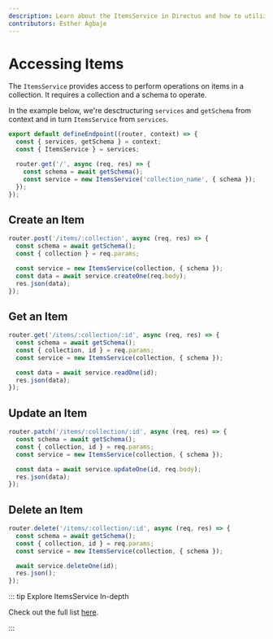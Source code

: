 ```yaml
---
description: Learn about the ItemsService in Directus and how to utilize them when building extensions.
contributors: Esther Agbaje
---
```


# Accessing Items

The `ItemsService` provides access to perform operations on items in a collection. It requires a collection and a schema
to operate.

In the example below, we're desctructuring `services` and `getSchema` from context and in turn `ItemsService` from
`services`.

```js
export default defineEndpoint((router, context) => {
  const { services, getSchema } = context;
  const { ItemsService } = services;

  router.get('/', async (req, res) => {
    const schema = await getSchema();
    const service = new ItemsService('collection_name', { schema });
  });
});
```

## Create an Item

```js
router.post('/items/:collection', async (req, res) => {
  const schema = await getSchema();
  const { collection } = req.params;

  const service = new ItemsService(collection, { schema });
  const data = await service.createOne(req.body);
  res.json(data);
});
```

## Get an Item

```js
router.get('/items/:collection/:id', async (req, res) => {
  const schema = await getSchema();
  const { collection, id } = req.params;
  const service = new ItemsService(collection, { schema });

  const data = await service.readOne(id);
  res.json(data);
});
```

## Update an Item

```js
router.patch('/items/:collection/:id', async (req, res) => {
  const schema = await getSchema();
  const { collection, id } = req.params;
  const service = new ItemsService(collection, { schema });

  const data = await service.updateOne(id, req.body);
  res.json(data);
});
```

## Delete an Item

```js
router.delete('/items/:collection/:id', async (req, res) => {
  const schema = await getSchema();
  const { collection, id } = req.params;
  const service = new ItemsService(collection, { schema });

  await service.deleteOne(id);
  res.json();
});
```

::: tip Explore ItemsService In-depth

Check out the full list [here](https://github.com/directus/directus/blob/main/api/src/services/items.ts).

:::
